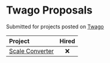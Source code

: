 # Twago Proposals

Submitted for projects posted on [Twago](https://www.twago.de)

|Project|Hired|
|:------|:---:|
|[Scale Converter](ScaleConverter)|:x:|

